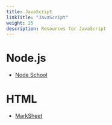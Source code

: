 ```yaml
---
title: JavaScript
linkTitle: "JavaScript"
weight: 25
description: Resources for JavaScript
---
```


# Node.js

*   [Node School](https://nodeschool.io/)
# HTML

*   [MarkSheet](https://marksheet.io/)